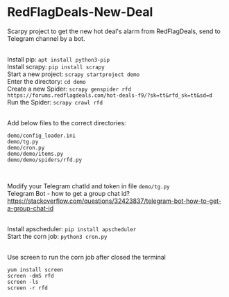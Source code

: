 # RedFlagDeals-New-Deal
Scarpy project to get the new hot deal's alarm from RedFlagDeals, send to Telegram channel by a bot.  
<br/>

Install pip: ```apt install python3-pip```   
Install scrapy: ```pip install scrapy```  
Start a new project: ```scrapy startproject demo```  
Enter the directory: ```cd demo```  
Create a new Spider: ```scrapy genspider rfd https://forums.redflagdeals.com/hot-deals-f9/?sk=tt&rfd_sk=tt&sd=d```  
Run the Spider: ```scrapy crawl rfd```  
<br/>
  
Add below files to the correct directories:
```
demo/config_loader.ini
demo/tg.py
demo/cron.py
demo/demo/items.py
demo/demo/spiders/rfd.py
``` 
<br/>
  
Modify your Telegram chatId and token in file ```demo/tg.py```   
Telegram Bot - how to get a group chat id?   
https://stackoverflow.com/questions/32423837/telegram-bot-how-to-get-a-group-chat-id   
<br/>

Install apscheduler: ```pip install apscheduler```  
Start the corn job: ```python3 cron.py```  
<br/>
  
Use screen to run the corn job after closed the terminal
```
yum install screen
screen -dmS rfd
screen -ls
screen -r rfd
```
